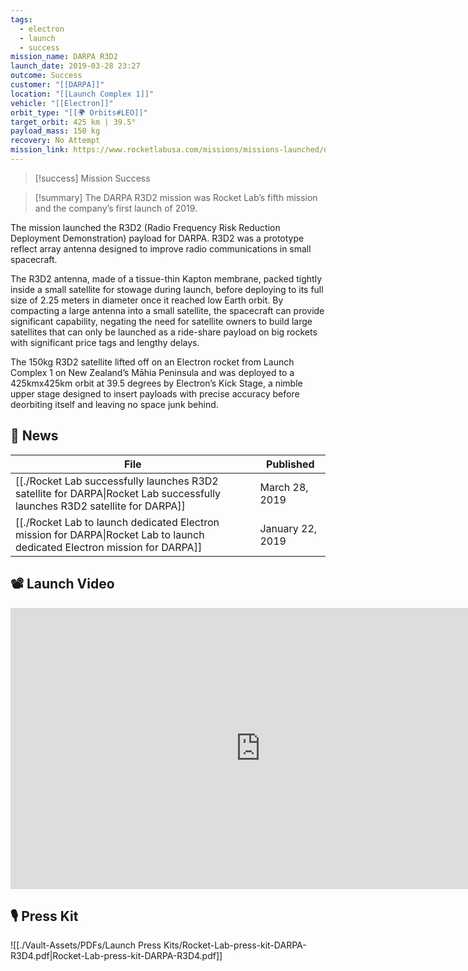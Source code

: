 ```yaml
---
tags:
  - electron
  - launch
  - success
mission_name: DARPA R3D2
launch_date: 2019-03-28 23:27
outcome: Success
customer: "[[DARPA]]"
location: "[[Launch Complex 1]]"
vehicle: "[[Electron]]"
orbit_type: "[[🌍 Orbits#LEO]]"
target_orbit: 425 km | 39.5°
payload_mass: 150 kg
recovery: No Attempt
mission_link: https://www.rocketlabusa.com/missions/missions-launched/darpa-r3d2/
---
```

>[!success] Mission Success

>[!summary]
The DARPA R3D2 mission was Rocket Lab’s fifth mission and the company’s first launch of 2019.
>
The mission launched the R3D2 (Radio Frequency Risk Reduction Deployment Demonstration) payload for DARPA. R3D2 was a prototype reflect array antenna designed to improve radio communications in small spacecraft.
>
The R3D2 antenna, made of a tissue-thin Kapton membrane, packed tightly inside a small satellite for stowage during launch, before deploying to its full size of 2.25 meters in diameter once it reached low Earth orbit. By compacting a large antenna into a small satellite, the spacecraft can provide significant capability, negating the need for satellite owners to build large satellites that can only be launched as a ride-share payload on big rockets with significant price tags and lengthy delays.
>
The 150kg R3D2 satellite lifted off on an Electron rocket from Launch Complex 1 on New Zealand’s Māhia Peninsula and was deployed to a 425kmx425km orbit at 39.5 degrees by Electron’s Kick Stage, a nimble upper stage designed to insert payloads with precise accuracy before deorbiting itself and leaving no space junk behind. 

## 📰 News
| File                                                                                                                             | Published        |
| -------------------------------------------------------------------------------------------------------------------------------- | ---------------- |
| [[./Rocket Lab successfully launches R3D2 satellite for DARPA\|Rocket Lab successfully launches R3D2 satellite for DARPA]] | March 28, 2019   |
| [[./Rocket Lab to launch dedicated Electron mission for DARPA\|Rocket Lab to launch dedicated Electron mission for DARPA]] | January 22, 2019 |


## 📽️ Launch Video

<iframe width="800" height="450" src="https://www.youtube.com/embed/TGhlWMJtDEI" title="Rocket Lab&#39;s Electron - DARPA R3D2 Mission" frameborder="0" allow="accelerometer; autoplay; clipboard-write; encrypted-media; gyroscope; picture-in-picture; web-share" referrerpolicy="strict-origin-when-cross-origin" allowfullscreen></iframe>     

## 🎙️ Press Kit

![[./Vault-Assets/PDFs/Launch Press Kits/Rocket-Lab-press-kit-DARPA-R3D4.pdf|Rocket-Lab-press-kit-DARPA-R3D4.pdf]]